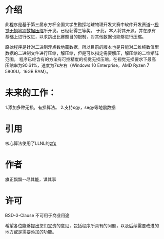 # 介绍
此程序是基于第三届东方杯全国大学生勘探地球物理开发大赛中软件开发赛道--[视觉无损地震数据压缩](http://ieco.upc.edu.cn/2024/0426/c20746a256826/page.htm)所开发。已经获得三等奖。
于此，本人将其开源。并在原有基础上进行改进，以求跳出比赛题目的限制，对其他数据也能够进行压缩。

原始程序是针对二进制浮点数地震数据，所以目前的版本也是只能对二维纯数值型数据的二进制文件进行压缩，解压缩，但是可以指定需要解压，解压缩的二维矩阵范围。
程序已经含有的方法有可控精度的视觉无损压缩。在视觉无损要求下最高压缩率为90.61%，速度为7s左右（Windows 10 Enterprise，AMD Ryzen 7 5800U，16GB RAM）。


# 未来的工作：
1.添加多种无损，有损算法。
2.支持sgy，segy等地震数据

# 引用
核心算法使用了LLNL的[zfp](https://github.com/LLNL/zfp)

# 作者
旗正飘飘--尽其能，谋其事

# 许可
BSD-3-Clause
不可用于商业用途


希望各位能够提出您们宝贵的意见，包括程序所具有的问题，以及后续需要改进的地方或是需要添加的功能。
